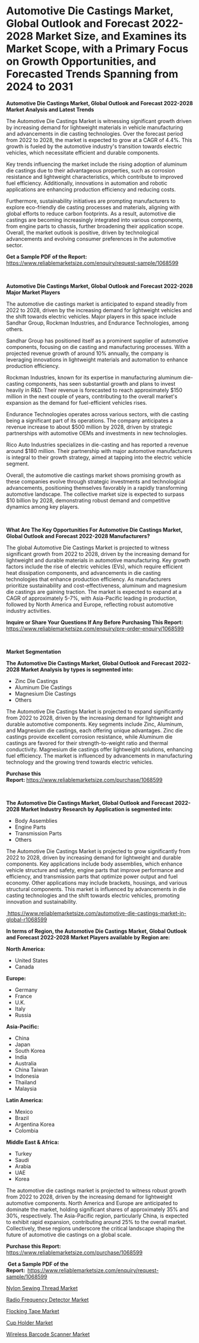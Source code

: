 <p><h1>Automotive Die Castings Market, Global Outlook and Forecast 2022-2028 Market Size, and Examines its Market Scope, with a Primary Focus on Growth Opportunities, and Forecasted Trends Spanning from 2024 to 2031</h1></p><p><strong>Automotive Die Castings Market, Global Outlook and Forecast 2022-2028 Market Analysis and Latest Trends</strong></p>
<p><p>The Automotive Die Castings Market is witnessing significant growth driven by increasing demand for lightweight materials in vehicle manufacturing and advancements in die casting technologies. Over the forecast period from 2022 to 2028, the market is expected to grow at a CAGR of 4.4%. This growth is fueled by the automotive industry's transition towards electric vehicles, which necessitate efficient and durable components. </p><p>Key trends influencing the market include the rising adoption of aluminum die castings due to their advantageous properties, such as corrosion resistance and lightweight characteristics, which contribute to improved fuel efficiency. Additionally, innovations in automation and robotic applications are enhancing production efficiency and reducing costs. </p><p>Furthermore, sustainability initiatives are prompting manufacturers to explore eco-friendly die casting processes and materials, aligning with global efforts to reduce carbon footprints. As a result, automotive die castings are becoming increasingly integrated into various components, from engine parts to chassis, further broadening their application scope. Overall, the market outlook is positive, driven by technological advancements and evolving consumer preferences in the automotive sector.</p></p>
<p><strong>Get a Sample PDF of the Report:&nbsp;</strong> <a href="https://www.reliablemarketsize.com/enquiry/request-sample/1068599">https://www.reliablemarketsize.com/enquiry/request-sample/1068599</a></p>
<p>&nbsp;</p>
<p><strong>Automotive Die Castings Market, Global Outlook and Forecast 2022-2028 Major Market Players</strong></p>
<p><p>The automotive die castings market is anticipated to expand steadily from 2022 to 2028, driven by the increasing demand for lightweight vehicles and the shift towards electric vehicles. Major players in this space include Sandhar Group, Rockman Industries, and Endurance Technologies, among others. </p><p>Sandhar Group has positioned itself as a prominent supplier of automotive components, focusing on die casting and manufacturing processes. With a projected revenue growth of around 10% annually, the company is leveraging innovations in lightweight materials and automation to enhance production efficiency.</p><p>Rockman Industries, known for its expertise in manufacturing aluminum die-casting components, has seen substantial growth and plans to invest heavily in R&D. Their revenue is forecasted to reach approximately $150 million in the next couple of years, contributing to the overall market's expansion as the demand for fuel-efficient vehicles rises.</p><p>Endurance Technologies operates across various sectors, with die casting being a significant part of its operations. The company anticipates a revenue increase to about $500 million by 2028, driven by strategic partnerships with automotive OEMs and investments in new technologies.</p><p>Rico Auto Industries specializes in die-casting and has reported a revenue around $180 million. Their partnership with major automotive manufacturers is integral to their growth strategy, aimed at tapping into the electric vehicle segment.</p><p>Overall, the automotive die castings market shows promising growth as these companies evolve through strategic investments and technological advancements, positioning themselves favorably in a rapidly transforming automotive landscape. The collective market size is expected to surpass $10 billion by 2028, demonstrating robust demand and competitive dynamics among key players.</p></p>
<p>&nbsp;</p>
<p><strong>What Are The Key Opportunities For Automotive Die Castings Market, Global Outlook and Forecast 2022-2028 Manufacturers?</strong></p>
<p><p>The global Automotive Die Castings Market is projected to witness significant growth from 2022 to 2028, driven by the increasing demand for lightweight and durable materials in automotive manufacturing. Key growth factors include the rise of electric vehicles (EVs), which require efficient heat dissipation components, and advancements in die casting technologies that enhance production efficiency. As manufacturers prioritize sustainability and cost-effectiveness, aluminum and magnesium die castings are gaining traction. The market is expected to expand at a CAGR of approximately 5-7%, with Asia-Pacific leading in production, followed by North America and Europe, reflecting robust automotive industry activities.</p></p>
<p><strong>Inquire or Share Your Questions If Any Before Purchasing This Report:</strong> <a href="https://www.reliablemarketsize.com/enquiry/pre-order-enquiry/1068599">https://www.reliablemarketsize.com/enquiry/pre-order-enquiry/1068599</a></p>
<p>&nbsp;</p>
<p><strong>Market Segmentation</strong></p>
<p><strong>The Automotive Die Castings Market, Global Outlook and Forecast 2022-2028 Market Analysis by types is segmented into:</strong></p>
<p><ul><li>Zinc Die Castings</li><li>Aluminum Die Castings</li><li>Magnesium Die Castings</li><li>Others</li></ul></p>
<p><p>The Automotive Die Castings Market is projected to expand significantly from 2022 to 2028, driven by the increasing demand for lightweight and durable automotive components. Key segments include Zinc, Aluminum, and Magnesium die castings, each offering unique advantages. Zinc die castings provide excellent corrosion resistance, while Aluminum die castings are favored for their strength-to-weight ratio and thermal conductivity. Magnesium die castings offer lightweight solutions, enhancing fuel efficiency. The market is influenced by advancements in manufacturing technology and the growing trend towards electric vehicles.</p></p>
<p><strong>Purchase this Report:&nbsp;</strong><a href="https://www.reliablemarketsize.com/purchase/1068599">https://www.reliablemarketsize.com/purchase/1068599</a></p>
<p>&nbsp;</p>
<p><strong>The Automotive Die Castings Market, Global Outlook and Forecast 2022-2028 Market Industry Research by Application is segmented into:</strong></p>
<p><ul><li>Body Assemblies</li><li>Engine Parts</li><li>Transmission Parts</li><li>Others</li></ul></p>
<p><p>The Automotive Die Castings Market is projected to grow significantly from 2022 to 2028, driven by increasing demand for lightweight and durable components. Key applications include body assemblies, which enhance vehicle structure and safety, engine parts that improve performance and efficiency, and transmission parts that optimize power output and fuel economy. Other applications may include brackets, housings, and various structural components. This market is influenced by advancements in die casting technologies and the shift towards electric vehicles, promoting innovation and sustainability.</p></p>
<p><a href="https://www.reliablemarketsize.com/automotive-die-castings-market-in-global-r1068599">&nbsp;https://www.reliablemarketsize.com/automotive-die-castings-market-in-global-r1068599</a></p>
<p><strong>In terms of Region, the Automotive Die Castings Market, Global Outlook and Forecast 2022-2028 Market Players available by Region are:</strong></p>
<p>
    <p> <strong> North America: </strong>
        <ul>
            <li>United States</li>
            <li>Canada</li>
        </ul>
        </p> 
    <p> <strong> Europe: </strong>
        <ul>
            <li>Germany</li>
            <li>France</li>
            <li>U.K.</li>
            <li>Italy</li>
            <li>Russia</li>
        </ul>
        </p> 
    <p> <strong> Asia-Pacific: </strong>
        <ul>
            <li>China</li>
            <li>Japan</li>
            <li>South Korea</li>
            <li>India</li>
            <li>Australia</li>
            <li>China Taiwan</li>
            <li>Indonesia</li>
            <li>Thailand</li>
            <li>Malaysia</li>
        </ul>
        </p> 
    <p> <strong> Latin America: </strong>
        <ul>
            <li>Mexico</li>
            <li>Brazil</li>
            <li>Argentina Korea</li>
            <li>Colombia</li>
        </ul>
        </p> 
    <p> <strong> Middle East & Africa: </strong>
        <ul>
            <li>Turkey</li>
            <li>Saudi</li>
            <li>Arabia</li>
            <li>UAE</li>
            <li>Korea</li>
        </ul>
    </p>
    </p>
<p><p>The automotive die castings market is projected to witness robust growth from 2022 to 2028, driven by the increasing demand for lightweight automotive components. North America and Europe are anticipated to dominate the market, holding significant shares of approximately 35% and 30%, respectively. The Asia-Pacific region, particularly China, is expected to exhibit rapid expansion, contributing around 25% to the overall market. Collectively, these regions underscore the critical landscape shaping the future of automotive die castings on a global scale.</p></p>
<p><strong>Purchase this Report: </strong><a href="https://www.reliablemarketsize.com/purchase/1068599">https://www.reliablemarketsize.com/purchase/1068599</a></p>
<p>&nbsp;<strong>Get a Sample PDF of the Report:&nbsp;&nbsp;</strong><a href="https://www.reliablemarketsize.com/enquiry/request-sample/1068599">https://www.reliablemarketsize.com/enquiry/request-sample/1068599</a></p>
<p><strong></strong></p>
<p><p><a href="https://issuu.com/reportprime-2/docs/nylon-sewing-thread-market-size-203_bf55381a87e30a">Nylon Sewing Thread Market</a></p><p><a href="https://medium.com/@zandould67856/the-radio-frequency-detector-market-has-grown-significantly-as-a-result-of-several-important-abc215e1f463">Radio Frequency Detector Market</a></p><p><a href="https://www.linkedin.com/pulse/flocking-tape-market-global-regional-analysis-focus-region-5pk4f?trackingId=NZtoxCl4SEWx%2FPFTojmkhw%3D%3D">Flocking Tape Market</a></p><p><a href="https://www.linkedin.com/pulse/cup-holder-market-size-type-paper-materialplastic-materialmetal-laohe?trackingId=h42%2FrQSTRx6ncVk%2B2tMnVw%3D%3D">Cup Holder Market</a></p><p><a href="https://medium.com/@zandould67856/the-wireless-barcode-scanner-market-has-witnessed-significant-growth-in-recent-years-and-this-26e226a5abfe">Wireless Barcode Scanner Market</a></p></p>